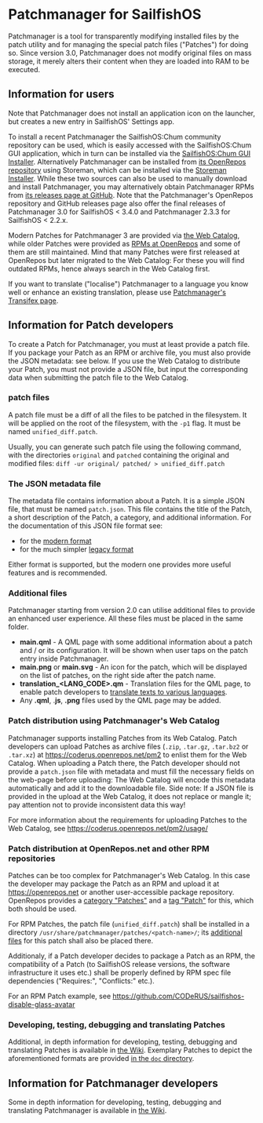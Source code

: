 # Patchmanager for SailfishOS

Patchmanager is a tool for transparently modifying installed files by the patch utility and for managing the special patch files ("Patches") for doing so.
Since version 3.0, Patchmanager does not modify original files on mass storage, it merely alters their content when they are loaded into RAM to be executed.

## Information for users

Note that Patchmanager does not install an application icon on the launcher, but creates a new entry in SailfishOS' Settings app.

To install a recent Patchmanager the SailfishOS:Chum community repository can be used, which is easily accessed with the SailfishOS:Chum GUI application, which in turn can be installed via the [SailfishOS:Chum GUI Installer](https://openrepos.net/content/olf/sailfishoschum-gui-installer).  Alternatively Patchmanager can be installed from [its OpenRepos repository](https://openrepos.net/user/16848/programs) using Storeman, which can be installed via the [Storeman Installer](https://openrepos.net/content/olf/storeman-installer).  While these two sources can also be used to manually download and install Patchmanager, you may alternatively obtain Patchmanager RPMs from [its releases page at GitHub](https://github.com/sailfishos-patches/patchmanager/releases).  Note that the Patchmanager's OpenRepos repository and GitHub releases page also offer the final releases of Patchmanager 3.0 for SailfishOS < 3.4.0 and Patchmanager 2.3.3 for SailfishOS < 2.2.x.

Modern Patches for Patchmanager 3 are provided via [the Web Catalog](https://coderus.openrepos.net/pm2/projects/), while older Patches were provided as [RPMs at OpenRepos](https://openrepos.net/category/patches) and some of them are still maintained.
Mind that many Patches were first released at OpenRepos but later migrated to the Web Catalog: For these you will find outdated RPMs, hence always search in the Web Catalog first.

If you want to translate ("localise") Patchmanager to a language you know well or enhance an existing translation, please use [Patchmanager's Transifex page](https://www.transifex.com/coderus/patchmanager3/).

## Information for Patch developers

To create a Patch for Patchmanager, you must at least provide a patch file.
If you package your Patch as an RPM or archive file, you must also provide the JSON metadata: see below.
If you use the Web Catalog to distribute your Patch, you must not provide a JSON file, but input the corresponding data when submitting the patch file to the Web Catalog.

### patch files

A patch file must be a diff of all the files to be patched in the filesystem. 
It will be applied on the root of the filesystem, with the `-p1` flag. 
It must be named `unified_diff.patch`.

Usually, you can generate such patch file using the following command, with the directories `original` and `patched` containing the original and modified files:
`diff -ur original/ patched/ > unified_diff.patch`

### The JSON metadata file

The metadata file contains information about a Patch.  It is a simple JSON file, that must be named `patch.json`.
This file contains the title of the Patch, a short description of the Patch, a category, and additional information.  For the documentation of this JSON file format see:
 - for the [modern format](./doc/example_patch.json.md)
 - for the much simpler [legacy format](./doc/example_legacy_patch.json.md)

Either format is supported, but the modern one provides more useful features and is recommended.

### Additional files

Patchmanager starting from version 2.0 can utilise additional files to provide an enhanced user experience. 
All these files must be placed in the same folder.

- **main.qml** - A QML page with some additional information about a patch and / or its configuration.  It will be shown when user taps on the patch entry inside Patchmanager.
- **main.png** or **main.svg** - An icon for the patch, which will be displayed on the list of patches, on the right side after the patch name.
- **translation_\<LANG_CODE\>.qm** - Translation files for the QML page, to enable patch developers to [translate texts to various languages](https://github.com/sailfishos-patches/patchmanager/wiki/Translations-(%22i18n%22,-%22l10n%22)).
- Any **.qml**, .**js**, **.png** files used by the QML page may be added.

### Patch distribution using Patchmanager's Web Catalog

Patchmanager supports installing Patches from its Web Catalog. 
Patch developers can upload Patches as archive files (`.zip`, `.tar.gz`, `.tar.bz2` or `.tar.xz`) at https://coderus.openrepos.net/pm2 to enlist them for the Web Catalog. 
When uploading a Patch there, the Patch developer should not provide a `patch.json` file with metadata and must fill the necessary fields on the web-page before uploading: The Web Catalog will encode this metadata automatically and add it to the downloadable file.
Side note: If a JSON file is provided in the upload at the Web Catalog, it does not replace or mangle it; pay attention not to provide inconsistent data this way!

For more information about the requirements for uploading Patches to the Web Catalog, see https://coderus.openrepos.net/pm2/usage/

### Patch distribution at OpenRepos.net and other RPM repositories

Patches can be too complex for Patchmanager's Web Catalog.  In this case the developer may package the Patch as an RPM and upload it at https://openrepos.net or another user-accessible package repository.
OpenRepos provides a [category "Patches"](https://openrepos.net/category/patches) and a [tag "Patch"](https://openrepos.net/tags/patch) for this, which both should be used.

For RPM Patches, the patch file (`unified_diff.patch`) shall be installed in a directory `/usr/share/patchmanager/patches/<patch-name>/`; its [additional files](#additional-files) for this patch shall also be placed there.

Additionaly, if a Patch developer decides to package a Patch as an RPM, the compatibility of a Patch (to SailfishOS release versions, the software infrastructure it uses etc.) shall be properly defined by RPM spec file dependencies ("Requires:", "Conflicts:" etc.).

For an RPM Patch example, see https://github.com/CODeRUS/sailfishos-disable-glass-avatar

### Developing, testing, debugging and translating Patches

Additional, in depth information for developing, testing, debugging and translating Patches is available in [the Wiki](https://github.com/sailfishos-patches/patchmanager/wiki).  Exemplary Patches to depict the aforementioned formats are provided [in the `doc` directory](https://github.com/sailfishos-patches/patchmanager/tree/master/doc).

## Information for Patchmanager developers

Some in depth information for developing, testing, debugging and translating Patchmanager is available in [the Wiki](https://github.com/sailfishos-patches/patchmanager/wiki).

